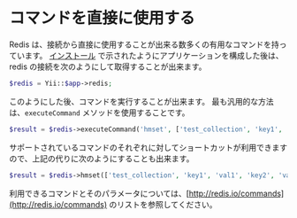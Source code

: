 コマンドを直接に使用する
========================

Redis は、接続から直接に使用することが出来る数多くの有用なコマンドを持っています。
[インストール](installation.md) で示されたようにアプリケーションを構成した後は、redis の接続を次のようにして取得することが出来ます。

```php
$redis = Yii::$app->redis;
```

このようにした後、コマンドを実行することが出来ます。
最も汎用的な方法は、`executeCommand` メソッドを使用することです。

```php
$result = $redis->executeCommand('hmset', ['test_collection', 'key1', 'val1', 'key2', 'val2']);
```

サポートされているコマンドのそれぞれに対してショートカットが利用できますので、上記の代りに次のようにすることも出来ます。

```php
$result = $redis->hmset(['test_collection', 'key1', 'val1', 'key2', 'val2']);
```

利用できるコマンドとそのパラメータについては、[http://redis.io/commands](http://redis.io/commands) のリストを参照してください。
